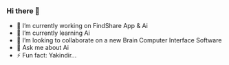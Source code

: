 ### Hi there 👋

- 🔭 I’m currently working on FindShare App & Ai
- 🌱 I’m currently learning Ai 
- 👯 I’m looking to collaborate on a new Brain Computer Interface Software
- 💬 Ask me about Ai
- ⚡ Fun fact: Yakindir...
